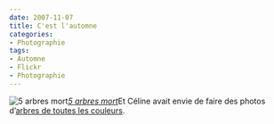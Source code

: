 ```yaml
---
date: 2007-11-07
title: C'est l'automne
categories:
- Photographie
tags:
- Automne
- Flickr
- Photographie
---
```

 <img src="https://farm3.static.flickr.com/2292/1893755454_17b8e15a13.jpg" alt="5 arbres mort" /><em><a href="https://www.flickr.com/photos/alienlebarge/1893755454/" title="photo sharing">5 arbres mort</a></em>Et Céline avait envie de faire des photos d’<a href="https://www.flickr.com/photos/alienlebarge/sets/72157602968896563/" title="Album Flickr ">arbres de toutes les couleurs</a>.
